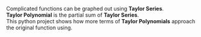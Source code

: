 Complicated functions can be graphed out using __Taylor Series__.\
__Taylor Polynomial__ is the partial sum of __Taylor Series__.\
This python project shows how more terms of __Taylor Polynomials__ approach the original function using.
